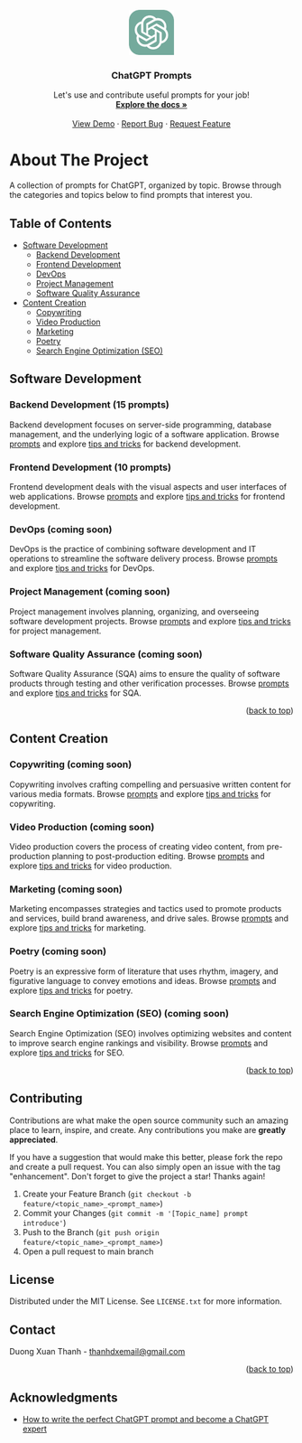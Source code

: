 <!-- PROJECT LOGO -->
<br />
<div align="center">
  <a href="https://github.com/duongxthanh/chatgpt-prompts">
    <img src="images/ChatGPT.png" alt="Logo" width="80" height="80">
  </a>

<h3 align="center">ChatGPT Prompts</h3>

  <p align="center">
    Let's use and contribute useful prompts for your job!
    <br />
    <a href="https://github.com/duongxthanh/chatgpt-prompts"><strong>Explore the docs »</strong></a>
    <br />
    <br />
    <a href="https://github.com/duongxthanh/chatgpt-prompts">View Demo</a>
    ·
    <a href="https://github.com/duongxthanh/chatgpt-prompts/issues">Report Bug</a>
    ·
    <a href="https://github.com/duongxthanh/chatgpt-prompts/issues">Request Feature</a>
  </p>
</div>

# About The Project

A collection of prompts for ChatGPT, organized by topic. Browse through the categories and topics below to find prompts that interest you.

## Table of Contents

- [Software Development](#software-development)
  - [Backend Development](#backend-development)
  - [Frontend Development](#frontend-development)
  - [DevOps](#devops)
  - [Project Management](#project-management)
  - [Software Quality Assurance](#software-quality-assurance)
- [Content Creation](#content-creation)
  - [Copywriting](#copywriting)
  - [Video Production](#video-production)
  - [Marketing](#marketing)
  - [Poetry](#poetry)
  - [Search Engine Optimization (SEO)](#search-engine-optimization-seo)

## Software Development

### Backend Development (15 prompts)
Backend development focuses on server-side programming, database management, and the underlying logic of a software application. Browse [prompts](software_development/backend_developer/prompts.md) and explore [tips and tricks](software_development/backend_developer/tips_and_tricks.md) for backend development.

### Frontend Development (10 prompts)
Frontend development deals with the visual aspects and user interfaces of web applications. Browse [prompts](software_development/frontend_developer/prompts.md) and explore [tips and tricks](software_development/frontend_developer/tips_and_tricks.md) for frontend development.

### DevOps (coming soon)
DevOps is the practice of combining software development and IT operations to streamline the software delivery process. Browse [prompts](software_development/devops/prompts.md) and explore [tips and tricks](software_development/devops/tips_and_tricks.md) for DevOps.

### Project Management (coming soon)
Project management involves planning, organizing, and overseeing software development projects. Browse [prompts](software_development/project_manager/prompts.md) and explore [tips and tricks](software_development/project_manager/tips_and_tricks.md) for project management.

### Software Quality Assurance (coming soon)
Software Quality Assurance (SQA) aims to ensure the quality of software products through testing and other verification processes. Browse [prompts](software_development/software_quality_assurance/prompts.md) and explore [tips and tricks](software_development/software_quality_assurance/tips_and_tricks.md) for SQA.

<p align="right">(<a href="#readme-top">back to top</a>)</p>

## Content Creation

### Copywriting (coming soon)
Copywriting involves crafting compelling and persuasive written content for various media formats. Browse [prompts](content_creation/copywriting/prompts.md) and explore [tips and tricks](content_creation/copywriting/tips_and_tricks.md) for copywriting.

### Video Production (coming soon)
Video production covers the process of creating video content, from pre-production planning to post-production editing. Browse [prompts](content_creation/video_creator/prompts.md) and explore [tips and tricks](content_creation/video_creator/tips_and_tricks.md) for video production.

### Marketing (coming soon)
Marketing encompasses strategies and tactics used to promote products and services, build brand awareness, and drive sales. Browse [prompts](content_creation/marketing/prompts.md) and explore [tips and tricks](content_creation/marketing/tips_and_tricks.md) for marketing.

### Poetry (coming soon)
Poetry is an expressive form of literature that uses rhythm, imagery, and figurative language to convey emotions and ideas. Browse [prompts](content_creation/poet/prompts.md) and explore [tips and tricks](content_creation/poet/tips_and_tricks.md) for poetry.

### Search Engine Optimization (SEO) (coming soon)
Search Engine Optimization (SEO) involves optimizing websites and content to improve search engine rankings and visibility. Browse [prompts](content_creation/seo/prompts.md) and explore [tips and tricks](content_creation/seo/tips_and_tricks.md) for SEO.
<p align="right">(<a href="#readme-top">back to top</a>)</p>

## Contributing

Contributions are what make the open source community such an amazing place to learn, inspire, and create. Any
contributions you make are **greatly appreciated**.

If you have a suggestion that would make this better, please fork the repo and create a pull request. You can also
simply open an issue with the tag "enhancement".
Don't forget to give the project a star! Thanks again!

1. Create your Feature Branch (`git checkout -b feature/<topic_name>_<prompt_name>`)
2. Commit your Changes (`git commit -m '[Topic_name] prompt introduce'`)
3. Push to the Branch (`git push origin feature/<topic_name>_<prompt_name>`)
4. Open a pull request to main branch

<!-- LICENSE -->

## License

Distributed under the MIT License. See `LICENSE.txt` for more information.


<!-- CONTACT -->

## Contact

Duong Xuan Thanh - thanhdxemail@gmail.com

<p align="right">(<a href="#readme-top">back to top</a>)</p>


## Acknowledgments

* [How to write the perfect ChatGPT prompt and become a ChatGPT expert](https://writesonic.com/blog/how-to-write-chatgpt-prompts/)
